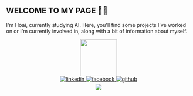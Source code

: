 ## WELCOME TO MY PAGE 👋😊
I'm Hoai, currently studying AI. Here, you'll find some projects I've worked on or I'm currently involved in, along with a bit of information about myself.

<div id="header" align="center">
  <img src="https://media.giphy.com/media/M9gbBd9nbDrOTu1Mqx/giphy.gif" width="100" />
</div>

<div align="center">
  <a href="https://www.linkedin.com/in/huuhoai24/" target="_blank">
    <img src="https://img.shields.io/badge/linkedin-%231E77B5.svg?&style=for-the-badge&logo=linkedin&logoColor=white" alt="linkedin" style="margin-bottom: 5px;" />
  </a>
  <a href="https://www.facebook.com/huuhoai24" target="_blank">
    <img src="https://img.shields.io/badge/facebook-%232E87FB.svg?&style=for-the-badge&logo=facebook&logoColor=white" alt="facebook" style="margin-bottom: 5px;" />
  </a>
  <a href="https://github.com/huuhoai24" target="_blank">
    <img src="https://img.shields.io/badge/github-%2324292e.svg?&style=for-the-badge&logo=github&logoColor=white" alt="github" style="margin-bottom: 5px;" />
  </a>  
</div>

<div align="center">
  <img src="https://github-readme-stats.vercel.app/api?username=huuhoai24&show_icons=true&count_private=true&hide_border=true" align="center" />
</div>











